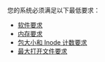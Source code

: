 您的系统必须满足以下最低要求：

- [软件要求](https://devlive.org/docs/ApacheAmbari/InstallationUpgrade/Installation/GettingReady/MeetMinimumSystemRequirements/SoftwareRequirements)
- [内存要求](https://devlive.org/docs/ApacheAmbari/InstallationUpgrade/Installation/GettingReady/MeetMinimumSystemRequirements/MemoryRequirements)
- [包大小和 Inode 计数要求](https://devlive.org/docs/ApacheAmbari/InstallationUpgrade/Installation/GettingReady/MeetMinimumSystemRequirements/PackageSizeAndInodeCountRequirements)
- [最大打开文件要求](https://devlive.org/docs/ApacheAmbari/InstallationUpgrade/Installation/GettingReady/MeetMinimumSystemRequirements/MaximumOpenFilesRequirements)
